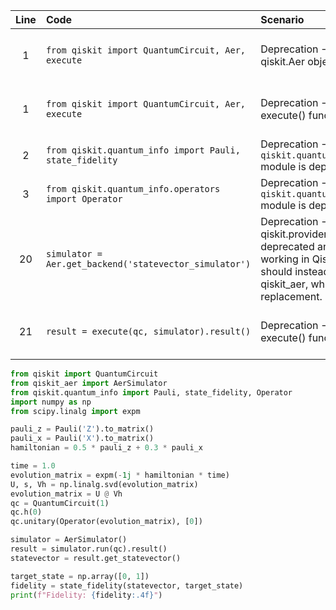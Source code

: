 | Line | Code | Scenario | Scenario Id | Reference | Artifact | Refactoring |
| :--: | :--- | :------- | :---------: | :-------: | :------- | :---------- |
| 1 | `from qiskit import QuantumCircuit, Aer, execute` | Deprecation -> Deprecation of qiskit.Aer object | f4629adb-1cfe-4469-9df9-d8d0172ab667 | f4629adb-1cfe-4469-9df9-d8d0172ab667 | Aer | `from qiskit_aer import Aer` |
| 1 | `from qiskit import QuantumCircuit, Aer, execute` | Deprecation -> Deprecation of execute() function | bc39cc74-3382-4b55-bc9c-c44558547f03 | bc39cc74-3382-4b55-bc9c-c44558547f03 | execute | |
| 2 | `from qiskit.quantum_info import Pauli, state_fidelity` | Deprecation -> The `qiskit.quantum_info.operators` module is deprecated. | * | internal | qiskit.quantum_info.operators | `from qiskit.quantum_info import Pauli, state_fidelity, Operator` |
| 3 | `from qiskit.quantum_info.operators import Operator` | Deprecation -> The `qiskit.quantum_info.operators` module is deprecated. | * | internal | qiskit.quantum_info.operators | |
| 20 | `simulator = Aer.get_backend('statevector_simulator')` | Deprecation -> Importing from qiskit.providers.aer is deprecated and will stop working in Qiskit 1.0. You should instead import from qiskit_aer, which is a drop-in replacement. | 1f5a35a2-9fb1-431b-8aec-35c0fe26e1bf | 1f5a35a2-9fb1-431b-8aec-35c0fe26e1bf | Aer.get_backend | `simulator = AerSimulator()` |
| 21 | `result = execute(qc, simulator).result()` | Deprecation -> Deprecation of execute() function | bc39cc74-3382-4b55-bc9c-c44558547f03 | bc39cc74-3382-4b55-bc9c-c44558547f03 | execute | `result = simulator.run(qc).result()` |


```python
from qiskit import QuantumCircuit
from qiskit_aer import AerSimulator
from qiskit.quantum_info import Pauli, state_fidelity, Operator
import numpy as np
from scipy.linalg import expm

pauli_z = Pauli('Z').to_matrix()
pauli_x = Pauli('X').to_matrix()
hamiltonian = 0.5 * pauli_z + 0.3 * pauli_x

time = 1.0
evolution_matrix = expm(-1j * hamiltonian * time)
U, s, Vh = np.linalg.svd(evolution_matrix)
evolution_matrix = U @ Vh
qc = QuantumCircuit(1)
qc.h(0)
qc.unitary(Operator(evolution_matrix), [0])

simulator = AerSimulator()
result = simulator.run(qc).result()
statevector = result.get_statevector()

target_state = np.array([0, 1])
fidelity = state_fidelity(statevector, target_state)
print(f"Fidelity: {fidelity:.4f}")
```